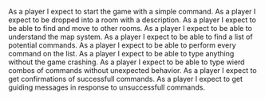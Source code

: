 As a player I expect to start the game with a simple command. 
As a player I expect to be dropped into a room with a description. 
As a player I expect to be able to find and move to other rooms. 
As a player I expect to be able to understand the map system. 
As a player I expect to be able to find a list of potential commands. 
As a player I expect to be able to perform every command on the list. 
As a player I expect to be able to type anything without the game crashing. 
As a player I expect to be able to type wierd combos of commands without unexpected behavior. 
As a player I expect to get confirmations of successfull commands. 
As a player I expect to get guiding messages in response to unsuccessfull commands. 